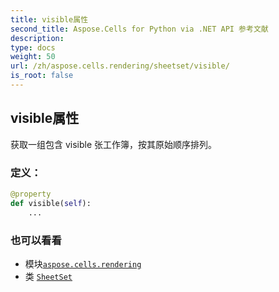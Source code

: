 ```yaml
---
title: visible属性
second_title: Aspose.Cells for Python via .NET API 参考文献
description:
type: docs
weight: 50
url: /zh/aspose.cells.rendering/sheetset/visible/
is_root: false
---
```

## visible属性

获取一组包含 visible 张工作簿，按其原始顺序排列。
### 定义：
```python
@property
def visible(self):
    ...
```

### 也可以看看
* 模块[`aspose.cells.rendering`](../../)
* 类 [`SheetSet`](/cells/python-net/zh/aspose.cells.rendering/sheetset)
